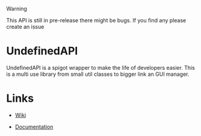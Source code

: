 > [!WARNING]
> This API is still in pre-release there might be bugs. If you find any please create an issue

# **UndefinedAPI**

UndefinedAPI is a spigot wrapper to make the life of developers easier. This is a multi use library from small util classes to bigger link an GUI manager.

# Links

* [Wiki](https://github.com/UndefinedCreation/UndefinedAPI/wiki)

* [Documentation](https://documentation.undefinedcreation.com/api/)
